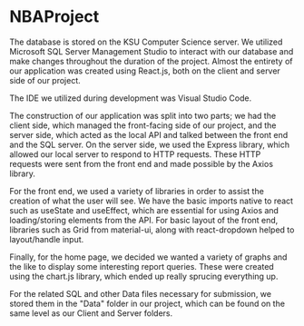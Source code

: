 # NBAProject

The database is stored on the KSU Computer Science server. We utilized Microsoft SQL Server Management Studio to interact with our database and make changes 
throughout the duration of the project. Almost the entirety of our application was created using React.js, both on the client and server side of our project.  

The IDE we utilized during development was Visual Studio Code. 

The construction of our application was split into two parts; we had the client side, which managed the front-facing side of our project, and the server side, which acted as 
the local API and talked between the front end and the SQL server. On the server side, we used the Express library, which allowed our local server to respond to HTTP requests. 
These HTTP requests were sent from the front end and made possible by the Axios library. 

For the front end, we used a variety of libraries in order to assist the creation of what the user will see. 
We have the basic imports native to react such as useState and useEffect, which are essential for using Axios and loading/storing elements from the API. 
For basic layout of the front end, libraries such as Grid from material-ui, along with react-dropdown helped to layout/handle input. 

Finally, for the home page, we decided we wanted a variety of graphs and the like to display some interesting report queries. 
These were created using the chart.js library, which ended up really sprucing everything up.

For the related SQL and other Data files necessary for submission, we stored them in the "Data" folder in our project, which can be found on the same level as our Client and 
Server folders.

